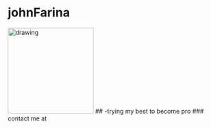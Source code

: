 # johnFarina
<img src="https://c.tenor.com/z4_HKSF6Nx8AAAAM/typing-jim-carrey.gif" alt="drawing" width="200"/>
## -trying my best to become pro
### contact me at <johnfarina8@gmail.com>


